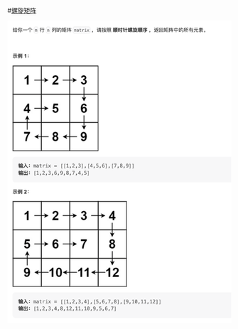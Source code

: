 #[螺旋矩阵](https://leetcode.cn/problems/spiral-matrix/description/)

<img src="./question.jpg" alt="螺旋矩阵"/>

